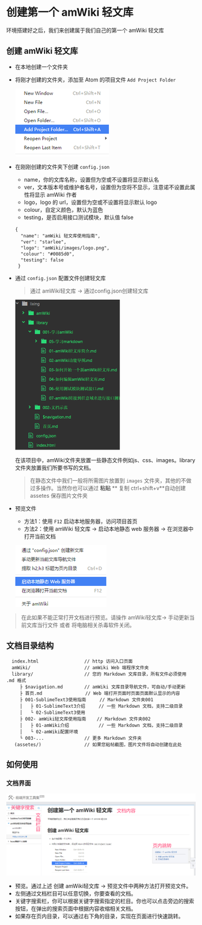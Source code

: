 # 创建第一个 amWiki 轻文库
环境搭建好之后，我们来创建属于我们自己的第一个 amWiki 轻文库

## 创建 amWiki 轻文库
* 在本地创建一个文件夹
* 将刚才创建的文件夹，添加至 Atom 的项目文件 `Add Project Folder`

  ![添加项目文件](amWiki/images/lx3.png)
* 在刚刚创建的文件夹下创建 `config.json`

  * name，你的文库名称，设置但为空或不设置将显示默认名
  * ver，文本版本号或维护者名号，设置但为空将不显示，注意诺不设置此属性将显示 amWiki 作者
  * logo，logo 的 url，设置但为空或不设置将显示默认 logo
  * colour，自定义颜色，默认为蓝色
  * testing，是否启用接口测试模块，默认值 false

  ```
  {
    "name": "amWiki 轻文库使用指南",
    "ver": "starlee",
    "logo": "amWiki/images/logo.png",
    "colour": "#0085d0",
    "testing": false
   }
  ```
* 通过 `config.json` 配置文件创建轻文库

  > 通过 amWiki轻文库 -> 通过config.json创建轻文库

  ![文件目录](amWiki/images/lx4.png)

  在该项目中，amWiki文件夹放置一些静态文件例如js、css、images。library文件夹放置我们所要书写的文档。
  > 在静态文件中我们一般将所需图片放置到 `images` 文件夹，其他的不做过多操作。当然你也可以通过 **粘贴** ** 复制 ctrl+shift+v**自动创建 assetes 保存图片文件夹

* 预览文件
  * 方法1：使用 `F12` 启动本地服务器，访问项目首页
  * 方法2：使用 amWiki 轻文库 -> 启动本地静态 web 服务器 -> 在浏览器中打开当前文档

  ![启动预览文档](amWiki/images/lx5.png)

> 在此如果不能正常打开文档进行预览。请操作 amWiki轻文库-> 手动更新当前文库当行文件  或者  将电脑相关杀毒软件关闭。

## 文档目录结构

```
  index.html                 // http 访问入口页面
  amWiki/                    // amWiki Web 端程序文件夹
  library/                   // 您的 Markdown 文库目录，所有文件必须使用 .md 格式
     ├ $navigation.md        // amWiki 文库目录导航文件，可自动/手动更新
     ├ 首页.md                // Web 端打开页面时页面页面默认显示的内容
     ├ 001-SublimeText3使用指南     // Markdown 文件夹001
     │   ├ 01-SublimeText3介绍     // 一些 Markdown 文档，支持二级目录  
     │   └ 02-SublimeText3使用
     ├ 002- amWiki轻文库使用指南    // Markdown 文件夹002
     │   ├ 01-amWiki介绍           // 一些 Markdown 文档，支持二级目录
     │   └ 02-amWiki配置环境
     └ 003-...               // 更多 Markdown 文件夹
   (assetes/)                // 如果您粘帖截图，图片文件将自动创建在此处
```

## 如何使用

### 文档界面
![文档界面](amWiki/images/lx6.png)

* 预览。通过上述 创建 amWiki轻文库 -> 预览文件中两种方法打开预览文件。
* 左侧通过文档栏目可以任意切换，你要查看的文档。
* 关键字搜索栏，你可以根据关键字搜索指定的栏目。你也可以点击旁边的搜索按钮，在弹出的搜索页面中根据内容收缩相关文档。
* 如果存在页内目录，可以通过右下角的目录，实现在页面进行快速跳转。
